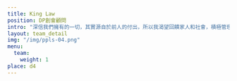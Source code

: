 ```yaml
---
title: King Law
position: DP創會顧問
intro: "深信我們擁有的一切，其實源自於前人的付出，所以我渴望回饋家人和社會，積極管理自己，同時用心服務身邊的人。然而，一己之力實在有限，DP正好匯聚一群有心人，眾志成城，持續實踐，這不僅是個人生命的延續，是互相關懷的延續，更是愛在整個社會的延續。看到DP讓許多人的生命受惠，也看到自己的生命更加豐盛，我非常欣喜，會讓更多人參與DP，栽培更多人才，持續走向人群，服務有需要的人，這是我的夢想。"
layout: team_detail
img: "/img/ppls-04.png"
menu:
  team:
    weight: 1
place: d4
---
```

